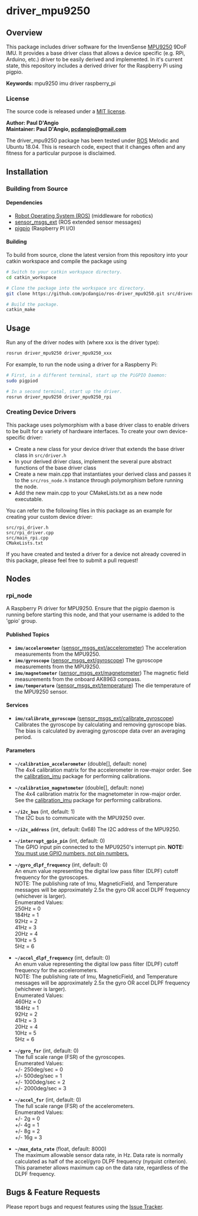 # driver_mpu9250

## Overview

This package includes driver software for the InvenSense [MPU9250] 9DoF IMU. It provides a base driver class that allows a device specific (e.g. RPi, Arduino, etc.) driver to be easily derived and implemented. In it's current state, this repository includes a derived driver for the Raspberry Pi using pigpio.

**Keywords:** mpu9250 imu driver raspberry_pi

### License

The source code is released under a [MIT license](LICENSE).

**Author: Paul D'Angio<br />
Maintainer: Paul D'Angio, pcdangio@gmail.com**

The driver_mpu9250 package has been tested under [ROS] Melodic and Ubuntu 18.04. This is research code, expect that it changes often and any fitness for a particular purpose is disclaimed.

## Installation

### Building from Source

#### Dependencies

- [Robot Operating System (ROS)](http://wiki.ros.org) (middleware for robotics)
- [sensor_msgs_ext](https://github.com/pcdangio/ros-sensor_msgs_ext) (ROS extended sensor messages)
- [pigpio](http://abyz.me.uk/rpi/pigpio/) (Raspberry PI I/O)

#### Building

To build from source, clone the latest version from this repository into your catkin workspace and compile the package using

```bash
# Switch to your catkin workspace directory.
cd catkin_workspace

# Clone the package into the workspace src directory.
git clone https://github.com/pcdangio/ros-driver_mpu9250.git src/driver_mpu9250

# Build the package.
catkin_make
```

## Usage

Run any of the driver nodes with (where xxx is the driver type):

```bash
rosrun driver_mpu9250 driver_mpu9250_xxx
```

For example, to run the node using a driver for a Raspberry Pi:

```bash
# First, in a different terminal, start up the PiGPIO Daemon:
sudo pigpiod

# In a second terminal, start up the driver.
rosrun driver_mpu9250 driver_mpu9250_rpi
```

### Creating Device Drivers

This package uses polymorphism with a base driver class to enable drivers to be built for a variety of hardware interfaces. To create your own device-specific driver:
- Create a new class for your device driver that extends the base driver class in `src/driver.h`
- In your derived driver class, implement the several pure abstract functions of the base driver class
- Create a new main.cpp that instantiates your derived class and passes it to the `src/ros_node.h` instance through polymorphism before running the node.
- Add the new main.cpp to your CMakeLists.txt as a new node executable.

You can refer to the following files in this package as an example for creating your custom device driver:
```
src/rpi_driver.h
src/rpi_driver.cpp
src/main_rpi.cpp
CMakeLists.txt
```

If you have created and tested a driver for a device not already covered in this package, please feel free to submit a pull request!

## Nodes

### rpi_node

A Raspberry Pi driver for MPU9250.  Ensure that the pigpio daemon is running before starting this node, and that your username is added to the 'gpio' group.


#### Published Topics
* **`imu/accelerometer`** ([sensor_msgs_ext/accelerometer](https://github.com/pcdangio/ros-sensor_msgs_ext/blob/master/msg/accelerometer.msg))
        The acceleration measurements from the MPU9250.
* **`imu/gyroscope`** ([sensor_msgs_ext/gyroscope](https://github.com/pcdangio/ros-sensor_msgs_ext/blob/master/msg/gyroscope.msg))
        The gyroscope measurements from the MPU9250.
* **`imu/magnetometer`** ([sensor_msgs_ext/magnetometer](https://github.com/pcdangio/ros-sensor_msgs_ext/blob/master/msg/magnetometer.msg))
        The magnetic field measurements from the onboard AK8963 compass.
* **`imu/temperature`** ([sensor_msgs_ext/temperature](https://github.com/pcdangio/ros-sensor_msgs_ext/blob/master/msg/temperature.msg))
        The die temperature of the MPU9250 sensor.

#### Services
* **`imu/calibrate_gyroscope`** ([sensor_msgs_ext/calibrate_gyroscope](https://github.com/pcdangio/ros-sensor_msgs_ext/blob/master/srv/calibrate_imu.srv))
        Calibrates the gyroscope by calculating and removing gyroscope bias. The bias is calculated by averaging gyroscope data over an averaging period.

#### Parameters

* **`~/calibration_accelerometer`** (double[], default: none)  
The 4x4 calibration matrix for the accelerometer in row-major order. See the [calibration_imu](https://github.com/pcdangio/ros-calibration_imu) package for performing calibrations.

* **`~/calibration_magnetometer`** (double[], default: none)  
The 4x4 calibration matrix for the magnetometer in row-major order. See the [calibration_imu](https://github.com/pcdangio/ros-calibration_imu) package for performing calibrations.

* **`~/i2c_bus`** (int, default: 1)  
The I2C bus to communicate with the MPU9250 over.

* **`~/i2c_address`** (int, default: 0x68)
  The I2C address of the MPU9250.

* **`~/interrupt_gpio_pin`** (int, default: 0)  
The GPIO input pin connected to the MPU9250's interrupt pin. **NOTE:** [You must use GPIO numbers, not pin numbers.](http://abyz.me.uk/rpi/pigpio/index.html#Type_3)

* **`~/gyro_dlpf_frequency`** (int, default: 0)  
An enum value representing the digital low pass filter (DLPF) cutoff frequency for the gyroscopes.  
NOTE: The publishing rate of Imu, MagneticField, and Temperature messages will be approximately 2.5x the gyro OR accel DLPF frequency (whichever is larger).  
Enumerated Values:  
250Hz = 0  
184Hz = 1  
92Hz = 2  
41Hz = 3  
20Hz = 4  
10Hz = 5  
5Hz = 6

* **`~/accel_dlpf_frequency`** (int, default: 0)  
An enum value representing the digital low pass filter (DLPF) cutoff frequency for the accelerometers.  
NOTE: The publishing rate of Imu, MagneticField, and Temperature messages will be approximately 2.5x the gyro OR accel DLPF frequency (whichever is larger).  
Enumerated Values:  
460Hz = 0  
184Hz = 1  
92Hz = 2  
41Hz = 3  
20Hz = 4  
10Hz = 5  
5Hz = 6

* **`~/gyro_fsr`** (int, default: 0)  
The full scale range (FSR) of the gyroscopes.  
Enumerated Values:  
+/- 250deg/sec = 0  
+/- 500deg/sec = 1  
+/- 1000deg/sec = 2  
+/- 2000deg/sec = 3

* **`~/accel_fsr`** (int, default: 0)  
The full scale range (FSR) of the accelerometers.  
Enumerated Values:  
+/- 2g = 0  
+/- 4g = 1  
+/- 8g = 2  
+/- 16g = 3

* **`~/max_data_rate`** (float, default: 8000)  
The maximum allowable sensor data rate, in Hz. Data rate is normally calculated as half of the accel/gyro DLPF frequency (nyquist criterion). This parameter allows maximum cap on the data rate, regardless of the DLPF frequency.


## Bugs & Feature Requests

Please report bugs and request features using the [Issue Tracker](https://github.com/pcdangio/ros-driver_mpu9250/issues).


[ROS]: http://www.ros.org
[MPU9250]: http://www.invensense.com/wp-content/uploads/2015/02/PS-MPU-9250A-01-v1.1.pdf
